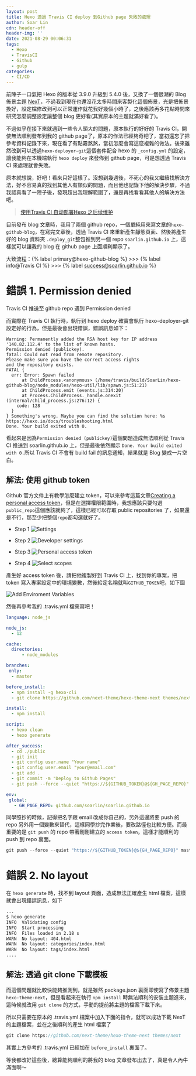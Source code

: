 ```yaml
---
layout: post
title: Hexo 透過 Travis CI deploy 到Github page 失敗的處理
author: Soar Lin
cdn: header-off
header-img: ''
date: 2021-08-29 00:06:31
tags:
  - Hexo
  - TravisCI
  - Github
  - gulp
categories:
  - CI/CD
---
```


前陣子一口氣把 Hexo 的版本從 3.9.0 升級到 5.4.0 後，又換了一個很潮的 Blog 佈景主題 [NexT](https://theme-next.iissnan.com/)，不過我到現在也還沒花太多時間來客製化這個佈景，光是把佈景換好，設定檔修改到可以正常運作就花我好幾個小時了，之後應該再多花點時間來研究怎麼調整設定讓整個 blog 更好看(其實原本的主題就滿好看了)。

不過似乎在接下來就遇到一些令人頭大的問題，原本執行的好好的 Travis CI，開使無法順利發布到我的 github page了，原本的作法已經夠奇杷了，當初還忘了把參考資料記錄下來，現在看了有點霧煞煞，當初怎麼會寫這麼複雜的做法。後來雖然改到可以透過`hexo-deployer-git`這個套件配合 hexo 的 `_config.yml` 的設定，讓我能夠在本機端執行 `hexo deploy` 來發佈到 github page，可是想透過 Travis CI 來處理就會失敗。

<!-- more -->

原本就想說，好吧！看來只好這樣了。沒想到幾週後，不死心的我又繼續找解決方法，好不容易真的找到其他人有類似的問題，而且他也記錄下他的解決步驟，不過我認真看了一陣子後，發現超出我理解範圍了，還是再找看看其他人的解決方法吧。
> [使用Travis CI 自动部署Hexo 之后续维护](https://jobbym.github.io/2020/07/30/%E4%BD%BF%E7%94%A8Travis-CI-%E8%87%AA%E5%8A%A8%E9%83%A8%E7%BD%B2Hexo-%E4%B9%8B%E5%90%8E%E7%BB%AD%E7%BB%B4%E6%8A%A4/)

目前發布 blog 文章時，我用了兩個 github repo，一個單純用來寫文章的`hexo-github-blog`，在寫完文章後，透過 Travis CI 來重新產生靜態頁面、然後將產生好的 blog 資料夾 `.deploy_git`整包推到另一個 repo `soarlin.github.io` 上，這樣就可以讓我的 blog 在 github page 上面順利顯示了。

大致流程：{% label primary@hexo-github-blog %} >>> {% label info@Travis CI %} >>> {% label success@soarlin.github.io %}

# 錯誤 1. Permission denied

Travis CI 推送至 github repo 遇到 Permission denied

而實際在 Travis CI 執行時，執行到 hexo deploy 確實會執行 hexo-deployer-git 設定好的行為，但是最後會出現錯誤，錯誤訊息如下：
```
Warning: Permanently added the RSA host key for IP address '140.82.112.4' to the list of known hosts.
Permission denied (publickey).
fatal: Could not read from remote repository.
Please make sure you have the correct access rights
and the repository exists.
FATAL {
  err: Error: Spawn failed
      at ChildProcess.<anonymous> (/home/travis/build/SoarLin/hexo-github-blog/node_modules/hexo-util/lib/spawn.js:51:21)
      at ChildProcess.emit (events.js:314:20)
      at Process.ChildProcess._handle.onexit (internal/child_process.js:276:12) {
    code: 128
  }
} Something's wrong. Maybe you can find the solution here: %s https://hexo.io/docs/troubleshooting.html
Done. Your build exited with 0.
```

看起來是因為`Permission denied (publickey)`這個問題造成無法順利從 Travis CI 推送到 soarlin.github.io 上，但是最後依然顯示 `Done. Your build exited with 0.`所以 Travis CI 不會有 build fail 的訊息通知，結果就是 Blog 變成一片空白。

## 解法: 使用 github token

Github 官方文件上有教學怎麼建立 token，可以來參考這篇文章[Creating a personal access token](https://docs.github.com/en/github/authenticating-to-github/keeping-your-account-and-data-secure/creating-a-personal-access-token)，但是在選擇權限範圍時，我想應該只要勾選`public_repo`這個應該就夠了，這樣已經可以存取 public repositories 了，如果還是不行，那至少把整個`repo`都勾選就好了。

* Step 1
![Settings](/images/github/github-token-1.png)

* Step 2
![Developer settings](/images/github/github-token-2.png)

* Step 3
![Personal access token](/images/github/github-token-3.png)

* Step 4
![Select scopes](/images/github/github-token-scope.png)

產生好 access token 後，請把他複製好到 Travis CI 上，找到你的專案，把 token 寫入專案設定中的環境變數，然後給定名稱就叫`GITHUB_TOKEN`吧，如下圖

![Add Enviroment Variables](/images/tarvis-ci/add-env-variable.png)

然後再參考我的 .travis.yml 檔來寫吧！

```yml
language: node_js

node_js:
  - 12

cache:
  directories:
      - node_modules

branches:
 only:
  - master

before_install:
  - npm install -g hexo-cli
  - git clone https://github.com/next-theme/hexo-theme-next themes/next

install:
  - npm install

script:
  - hexo clean
  - hexo generate

after_success:
  - cd ./public
  - git init
  - git config user.name "Your name"
  - git config user.email "your@email.com"
  - git add .
  - git commit -m "Deploy to Github Pages"
  - git push --force --quiet "https://${GITHUB_TOKEN}@${GH_PAGE_REPO}" master:master

env:
 global:
   - GH_PAGE_REPO: github.com/soarlin/soarlin.github.io
```

同學照抄的時候，記得把名字跟 email 改成你自己的，另外這邊將要 push 的 repo 另外用一個變數來替代，這樣同學抄完作業後，要改路徑也比較方便。而最重要的是 `git push` 的 repo 帶著剛剛建立的 `access token`，這樣才能順利的 push 到 repo 裏面。
```js
git push --force --quiet "https://${GITHUB_TOKEN}@${GH_PAGE_REPO}" master:master
```

# 錯誤 2. No layout
在 `hexo generate` 時，找不到 layout 頁面，造成無法正確產生 html 檔案，這樣就會出現錯誤訊息，如下

```bash
...
$ hexo generate
INFO  Validating config
INFO  Start processing
INFO  Files loaded in 2.18 s
WARN  No layout: 404.html
WARN  No layout: categories/index.html
WARN  No layout: tags/index.html
....
```

## 解法: 透過 git clone 下載模板

而這個問題就比較快能夠推測到，就是雖然 package.json 裏面即使寫了佈景主題 `hexo-theme-next`，但是看起來在執行 `npm install` 時無法順利的安裝主題進來，這時候就改用 `git clone` 的方式，手動的提前將主題的檔案下載下來。

所以只需要在原本的 .travis.yml 檔案中加入下面的指令，就可以成功下載 NexT 的主題檔案，並在之後順利的產生 html 檔案了

```js
git clone https://github.com/next-theme/hexo-theme-next themes/next
```

其實上方參考的 .travis.yml 已經加在 `before_install` 裏面了。

等我都改好這些後，總算能夠順利的將我的 blog 文章發布出去了，真是令人內牛滿面啊～
